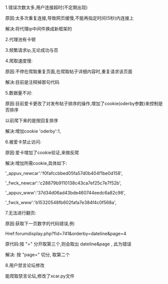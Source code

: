 1.错误次数太多,用户连接超时(不定期出现)

原因:太多次重复连接,导致网页缓慢,不能再指定时间(5秒)内连接上

解决:将代理ip中间件换成新框架的

 

2.代理池有卡顿

 

3.频繁请求ip,无论成功与否

 

4.爬取速度慢:

原因:不停在爬取重复页面,在爬取帖子详细内容时,重复请求该页面

解决:目前是注释掉那句代码

5.数据量不对:

原因:目前爱卡更改了对发布帖子排序的操作,增加了cookie(oderby参数)来控制是否排序

以前爬下来的是按回复排序

解决:增加cookie  'oderby':1,

 

6.被爱卡禁止访问:

原因:爱卡增加了cookie验证,来做反爬

解决:增加所需cookie,具体如下:

'_appuv_newcar':'f0fafccbbed05fa57d0b404f1be0d158',

'_fwck_newcar':'c28879b9110138c43ca7ef25c7e7f52b',

'_appuv_www':'37d34d06ad43bde460744eedc6a82c98',

'_fwck_www':'b15320548fb602fafa7e384f4c0f568a',

 

7.无法进行翻页:

原因:获取下一页数字的代码错误,例:

Href:forumdisplay.php?fid=741&orderby=dateline&page=4

原代码:按 "=" 分开取第三个,则会取出 dateline&page  , 此为错误

解决: 按 "page=" 切分, 取第二个

 

 

 

8.用户禁言论坛修改

能爬取禁言论坛,修改了xcar.py文件

 

 

 

 

 

 

 

 

 

 

 